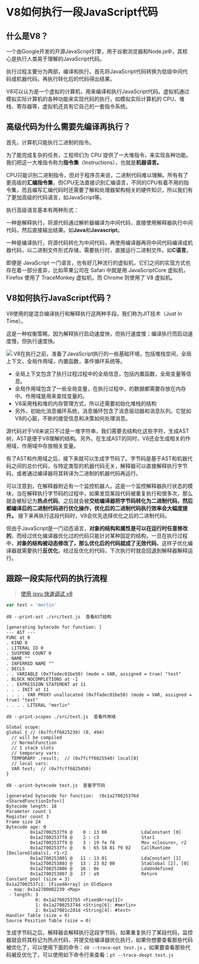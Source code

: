 # V8如何执行一段JavaScript代码

## 什么是V8？

一个由Google开发的开源JavaScript引擎，用于谷歌浏览器和Node.js中，其核心是执行人类易于理解的JavaScript代码。

执行过程主要分为两部，编译和执行。首先将JavaScript代码转换为低级中间代码或机器代码，再执行转化后的代码得出结果。

V8可以认为是一个虚拟的计算机，用来编译和执行JavaScript代码。虚拟机通过模拟实际计算机的各种功能来实现代码的执行，如模拟实际计算机的 CPU、堆栈、寄存器等，虚拟机还具有它自己的一套指令系统。

## 高级代码为什么需要先编译再执行？

首先，计算机只能执行二进制的指令。

为了能完成复杂的任务，工程师们为 CPU 提供了一大堆指令，来实现各种功能。我们把这一大堆指令称为**指令集**（Instructions），也就是**机器语言。**

CPU只能识别二进制指令，但对于程序员来说，二进制代码难以理解。所有有了更高级的**汇编指令集**，但CPU无法直接识别汇编语言，不同的CPU有着不用的指令集，而且编写汇编代码时还需要了解和处理器架构相关的硬件知识，所以我们有了更加高级的代码语言，如JavaScript等。

执行高级语言基本有两种形式：

一种是解释执行，将源代码通过解析器编译为中间代码，直接使用解释器执行中间代码，然后直接输出结果。如**Java**和**Javascript**。

一种是编译执行，将源代码转化为中间代码，再使用编译器再将中间代码编译成机器代码，以二进制文件形式存储，需要执行时，直接运行二进制文件。如**C语言**。

即便是 JavaScript 一门语言，也有好几种流行的虚拟机，它们之间的实现方式也存在着一部分差异，比如苹果公司在 Safari 中就是用 JavaScriptCore 虚拟机，Firefox 使用了 TraceMonkey 虚拟机，而 Chrome 则使用了 V8 虚拟机。

## V8如何执行JavaScript代码？

V8使用的是混合编译执行和解释执行这两种手段。我们称为JIT技术（Just In Time）。

这是一种权衡策略，因为解释执行启动速度快，但执行速度慢；编译执行而启动速度慢，但执行速度快。

![](https://cdn.jsdelivr.net/gh/Merlin218/image-storage/picGo/202204262146627.png)
V8在执行之前，准备了JavaScript执行的一些基础环境，包括堆栈空间，全局上下文，全局作用域，内置函数，事件循环系统等。
- 全局上下文包含了执行过程过程中的全局信息，包括内置函数，全局变量等信息。
- 全局作用域包含了一些全局变量，在执行过程中，的数据都需要存放在内存中。作用域是用来查找变量的。
- V8采用栈和堆的内存管理方式，所以还需要初始化堆栈的结构
- 另外，初始化消息循环系统，消息循环包含了消息驱动器和消息队列。它犹如V8的心脏，不断的接受信息和决策如何处理消息。

源代码对于V8来说只不过是一堆字符串，我们需要去结构化这些字符，生成AST树，AST是便于V8理解的结构。另外，在生成AST的同时，V8还会生成相关的作用域，作用域中存放相关变量。

有了AST和作用域之后，接下来就可以生成字节码了。字节码是基于AST和机器代码之间的总价代码，与特定类型的机器代码无关，解释器可以直接解释执行字节码，或者通过编译器将其转译为二进制的机器代码再运行。

可以注意到，在解释器附近有一个监控机器人。这是一个监控解释器执行状态的模块，当在解释执行字节码的过程中，如果发现某段代码被重复执行和很多次，那么就会被标记为**热点代码**。之后就会被**交给编译器把字节码转化为二进制代码，然后都编译后的二进制代码进行优化操作，优化后的二进制代码执行效率会大幅度提升。** 接下来再执行这段代码时，V8会优先选择优化之后的二进制代码。

但由于JavaScript是一门动态语言，**对象的结构和属性是可以在运行时任意修改的**，而经过优化编译器优化过的代码只能针对某种固定的结构，一旦在执行过程中，**对象的结构被动态修改了，那么优化后的代码就成了无效代码**。这样子优化编译器就需要执行**反优化**，经过反优化的代码，下次执行时就会回退到解释器解释运行。

## 跟踪一段实际代码的执行流程

> [使用 jsvu 快速调试 v8](https://juejin.cn/post/6951284209319149581)

```js
var test = 'merlin'
```

```shell
d8 --print-ast ./src/test.js  查看AST结构

[generating bytecode for function: ]
--- AST ---
FUNC at 0
. KIND 0
. LITERAL ID 0
. SUSPEND COUNT 0
. NAME ""
. INFERRED NAME ""
. DECLS
. . VARIABLE (0x7fadec01be50) (mode = VAR, assigned = true) "test"
. BLOCK NOCOMPLETIONS at -1
. . EXPRESSION STATEMENT at 11
. . . INIT at 11
. . . . VAR PROXY unallocated (0x7fadec01be50) (mode = VAR, assigned = true) "test"
. . . . LITERAL "merlin"

d8 --print-scopes ./src/test.js  查看作用域

Global scope:
global { // (0x7fcff6825230) (0, 494)
  // will be compiled
  // NormalFunction
  // 1 stack slots
  // temporary vars:
  TEMPORARY .result;  // (0x7fcff6825540) local[0]
  // local vars:
  VAR test;  // (0x7fcff6825450)
}

d8 --print-bytecode test.js  查看字节码

[generated bytecode for function:  (0x1a270025376d <SharedFunctionInfo>)]
Bytecode length: 18
Parameter count 1
Register count 3
Frame size 24
Bytecode age: 0
         0x1a27002537f6 @    0 : 13 00             LdaConstant [0]
         0x1a27002537f8 @    2 : c3                Star1
         0x1a27002537f9 @    3 : 19 fe f8          Mov <closure>, r2
         0x1a27002537fc @    6 : 65 58 01 f9 02    CallRuntime [DeclareGlobals], r1-r2
         0x1a2700253801 @   11 : 13 01             LdaConstant [1]
         0x1a2700253803 @   13 : 23 02 00          StaGlobal [2], [0]
         0x1a2700253806 @   16 : 0e                LdaUndefined
         0x1a2700253807 @   17 : a9                Return
Constant pool (size = 3)
0x1a27002537c1: [FixedArray] in OldSpace
 - map: 0x1a2700002239 <Map>
 - length: 3
           0: 0x1a27002537b5 <FixedArray[1]>
           1: 0x1a270025374d <String[6]: #merlin>
           2: 0x1a27001c2d1d <String[4]: #test>
Handler Table (size = 0)
Source Position Table (size = 0)
```

生成字节码之后，解释器会解释执行这段字节码，如果重复执行了某段代码，监控器就会将其标记为热点代码，并提交给编译器优化执行，如果你想要查看那些代码被优化了，可以使用下面的命令：`d8 --trace-opt test.js` 。如果要查看那些代码被反优化了，可以使用如下命令行来查看：`pt --trace-deopt test.js`